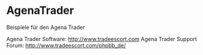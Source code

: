 # AgenaTrader 
Beispiele für den Agena Trader

Agena Trader Software: http://www.tradeescort.com
Agena Trader Support Forum: http://www.tradeescort.com/phpbb_de/
